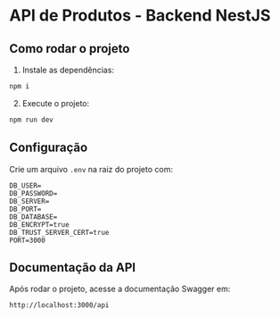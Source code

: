 # API de Produtos - Backend NestJS

## Como rodar o projeto

1. Instale as dependências:

```bash
npm i
```

2. Execute o projeto:

```bash
npm run dev
```

## Configuração

Crie um arquivo `.env` na raiz do projeto com:

```
DB_USER=
DB_PASSWORD=
DB_SERVER=
DB_PORT=
DB_DATABASE=
DB_ENCRYPT=true
DB_TRUST_SERVER_CERT=true
PORT=3000
```

## Documentação da API

Após rodar o projeto, acesse a documentação Swagger em:

```
http://localhost:3000/api
```
